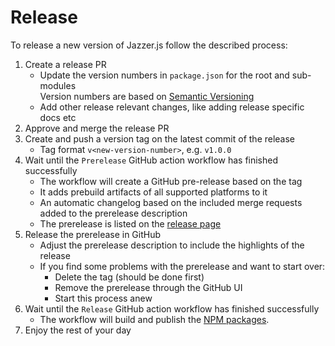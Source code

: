 # Release

To release a new version of Jazzer.js follow the described process:

1. Create a release PR
   - Update the version numbers in `package.json` for the root and sub-modules  
     Version numbers are based on [Semantic Versioning](https://semver.org)
   - Add other release relevant changes, like adding release specific docs etc
2. Approve and merge the release PR
3. Create and push a version tag on the latest commit of the release
   - Tag format `v<new-version-number>`, e.g. `v1.0.0`
4. Wait until the `Prerelease` GitHub action workflow has finished successfully
   - The workflow will create a GitHub pre-release based on the tag
   - It adds prebuild artifacts of all supported platforms to it
   - An automatic changelog based on the included merge requests added to the
     prerelease description
   - The prerelease is listed on the
     [release page](https://github.com/CodeIntelligenceTesting/jazzer.js/releases)
5. Release the prerelease in GitHub
   - Adjust the prerelease description to include the highlights of the release
   - If you find some problems with the prerelease and want to start over:
     - Delete the tag (should be done first)
     - Remove the prerelease through the GitHub UI
     - Start this process anew
6. Wait until the `Release` GitHub action workflow has finished successfully
   - The workflow will build and publish the
     [NPM packages](https://www.npmjs.com/package/@jazzer.js/core).
7. Enjoy the rest of your day
